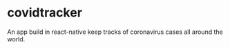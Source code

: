 # covidtracker

An app build in react-native keep tracks of coronavirus cases all around the world.
